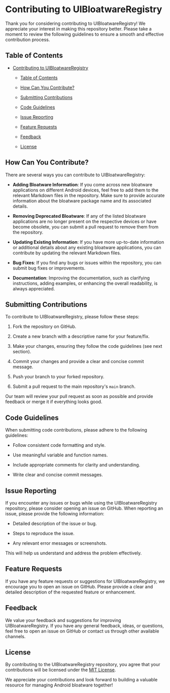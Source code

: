 # Contributing to UIBloatwareRegistry

Thank you for considering contributing to UIBloatwareRegistry! We appreciate your interest in making this repository better. Please take a moment to review the following guidelines to ensure a smooth and effective contribution process.

## Table of Contents

- [Contributing to UIBloatwareRegistry](#contributing-to-uibloatwareregistry)

  - [Table of Contents](#table-of-contents)

  - [How Can You Contribute?](#how-can-you-contribute)

  - [Submitting Contributions](#submitting-contributions)

  - [Code Guidelines](#code-guidelines)

  - [Issue Reporting](#issue-reporting)

  - [Feature Requests](#feature-requests)

  - [Feedback](#feedback)

  - [License](#license)

## How Can You Contribute?

There are several ways you can contribute to UIBloatwareRegistry:

- **Adding Bloatware Information**: If you come across new bloatware applications on different Android devices, feel free to add them to the relevant Markdown files in the repository. Make sure to provide accurate information about the bloatware package name and its associated details.

- **Removing Deprecated Bloatware**: If any of the listed bloatware applications are no longer present on the respective devices or have become obsolete, you can submit a pull request to remove them from the repository.

- **Updating Existing Information**: If you have more up-to-date information or additional details about any existing bloatware applications, you can contribute by updating the relevant Markdown files.

- **Bug Fixes**: If you find any bugs or issues within the repository, you can submit bug fixes or improvements.

- **Documentation**: Improving the documentation, such as clarifying instructions, adding examples, or enhancing the overall readability, is always appreciated.

## Submitting Contributions

To contribute to UIBloatwareRegistry, please follow these steps:

1. Fork the repository on GitHub.

2. Create a new branch with a descriptive name for your feature/fix.

3. Make your changes, ensuring they follow the code guidelines (see next section).

4. Commit your changes and provide a clear and concise commit message.

5. Push your branch to your forked repository.

6. Submit a pull request to the main repository's `main` branch.

Our team will review your pull request as soon as possible and provide feedback or merge it if everything looks good.

## Code Guidelines

When submitting code contributions, please adhere to the following guidelines:

- Follow consistent code formatting and style.

- Use meaningful variable and function names.

- Include appropriate comments for clarity and understanding.

- Write clear and concise commit messages.

## Issue Reporting

If you encounter any issues or bugs while using the UIBloatwareRegistry repository, please consider opening an issue on GitHub. When reporting an issue, please provide the following information:

- Detailed description of the issue or bug.

- Steps to reproduce the issue.

- Any relevant error messages or screenshots.

This will help us understand and address the problem effectively.

## Feature Requests

If you have any feature requests or suggestions for UIBloatwareRegistry, we encourage you to open an issue on GitHub. Please provide a clear and detailed description of the requested feature or enhancement.

## Feedback

We value your feedback and suggestions for improving UIBloatwareRegistry. If you have any general feedback, ideas, or questions, feel free to open an issue on GitHub or contact us through other available channels.

## License

By contributing to the UIBloatwareRegistry repository, you agree that your contributions will be licensed under the [MIT License](https://opensource.org/licenses/MIT).

We appreciate your contributions and look forward to building a valuable resource for managing Android bloatware together!

